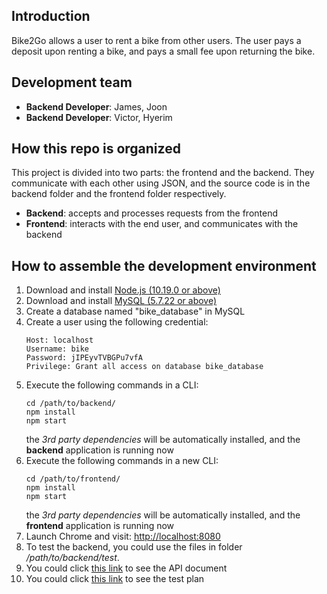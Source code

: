## Introduction
Bike2Go allows a user to rent a bike from other users. The user pays a deposit upon renting a bike, and pays a small fee upon returning the bike.

## Development team
* **Backend Developer**: James, Joon
* **Backend Developer**: Victor, Hyerim

## How this repo is organized
This project is divided into two parts: the frontend and the backend. They communicate with each other using JSON, and the source code is in the backend folder and the frontend folder respectively.
* **Backend**: accepts and processes requests from the frontend
* **Frontend**: interacts with the end user, and communicates with the backend

## How to assemble the development environment
1. Download and install [Node.js (10.19.0 or above)](https://nodejs.org/en/)
2. Download and install [MySQL (5.7.22 or above)](https://dev.mysql.com/downloads/mysql/)
3. Create a database named "bike_database" in MySQL
4. Create a user using the following credential:
   ```
   Host: localhost
   Username: bike
   Password: jIPEyvTVBGPu7vfA  
   Privilege: Grant all access on database bike_database
   ```
5. Execute the following commands in a CLI:
   ```
   cd /path/to/backend/
   npm install
   npm start
   ```
   the *3rd party dependencies* will be automatically installed, and the **backend** application is running now
6. Execute the following commands in a new CLI:
   ```
   cd /path/to/frontend/
   npm install
   npm start
   ```
   the *3rd party dependencies* will be automatically installed, and the **frontend** application is running now
7. Launch Chrome and visit: [http://localhost:8080](http://localhost:8080)
8. To test the backend, you could use the files in folder */path/to/backend/test*.
9. You could click [this link](./backend/README.md) to see the API document
10. You could click [this link](https://docs.google.com/spreadsheets/d/12_cmsn8nUr215SDaN_vIMbE8naaaJEoyxvRK_JW4Y3Y/edit#gid=0) to see the test plan